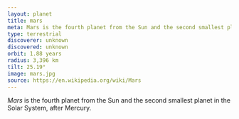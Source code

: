 ```yaml
---
layout: planet
title: mars
meta: Mars is the fourth planet from the Sun and the second smallest planet in the Solar System, after Mercury.
type: terrestrial
discoverer: unknown
discovered: unknown
orbit: 1.88 years
radius: 3,396 km
tilt: 25.19°
image: mars.jpg
source: https://en.wikipedia.org/wiki/Mars
---
```


*Mars* is the fourth planet from the Sun and the second smallest planet in the Solar System, after Mercury.